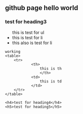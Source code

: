 <!DOCTYPE html>
<html>
<head
</head>
<body>
	<h2>github page hello world</h2>
	<h3>test for heading3</h3>
	<ul>
		this is test for ul
		<li> this is test for li
		<li> this also is test for li
		</li>
	</ul>

	working
	<table>
		<tr>
				<th>
					this is th
					</th>
				<td>
					this is td
				</td>
		</tr>
	</table>

	<h4>test for heading4</h4>
	<h5>test for heading5</h5>
</body>
</html>
